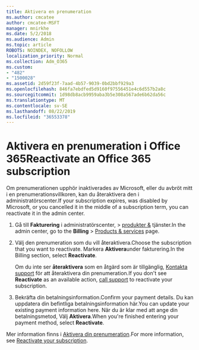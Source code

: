```yaml
---
title: Aktivera en prenumeration
ms.author: cmcatee
author: cmcatee-MSFT
manager: mnirkhe
ms.date: 5/2/2018
ms.audience: Admin
ms.topic: article
ROBOTS: NOINDEX, NOFOLLOW
localization_priority: Normal
ms.collection: Adm_O365
ms.custom:
- "482"
- "1500028"
ms.assetid: 2d59f23f-7aad-4b57-9039-0bd2bbf929a3
ms.openlocfilehash: 846fa7ebdfed5d9160f97556451e4c6d557b2a8c
ms.sourcegitcommit: 1d98db8acb9959aba3b5e308a567ade6b62da56c
ms.translationtype: MT
ms.contentlocale: sv-SE
ms.lasthandoff: 08/22/2019
ms.locfileid: "36553378"
---
```

# <a name="reactivate-an-office-365-subscription"></a><span data-ttu-id="8fcc3-102">Aktivera en prenumeration i Office 365</span><span class="sxs-lookup"><span data-stu-id="8fcc3-102">Reactivate an Office 365 subscription</span></span>

<span data-ttu-id="8fcc3-103">Om prenumerationen upphör inaktiverades av Microsoft, eller du avbröt mitt i en prenumerationsvillkoren, kan du återaktivera den i administratörscenter.</span><span class="sxs-lookup"><span data-stu-id="8fcc3-103">If your subscription expires, was disabled by Microsoft, or you cancelled it in the middle of a subscription term, you can reactivate it in the admin center.</span></span>
  
1. <span data-ttu-id="8fcc3-104">Gå till **Fakturering** i administratörscenter, \> [produkter &](https://go.microsoft.com/fwlink/p/?linkid=842054) tjänster.</span><span class="sxs-lookup"><span data-stu-id="8fcc3-104">In the admin center, go to the **Billing** \> [Products & services](https://go.microsoft.com/fwlink/p/?linkid=842054) page.</span></span>

2. <span data-ttu-id="8fcc3-105">Välj den prenumeration som du vill återaktivera.</span><span class="sxs-lookup"><span data-stu-id="8fcc3-105">Choose the subscription that you want to reactivate.</span></span> <span data-ttu-id="8fcc3-106">Markera **Aktivera**under fakturering.</span><span class="sxs-lookup"><span data-stu-id="8fcc3-106">In the Billing section, select **Reactivate**.</span></span>

    <span data-ttu-id="8fcc3-107">Om du inte ser **återaktivera** som en åtgärd som är tillgänglig, [Kontakta support](https://docs.microsoft.com/office365/admin/contact-support-for-business-products?view=o365-worldwide) för att återaktivera din prenumeration.</span><span class="sxs-lookup"><span data-stu-id="8fcc3-107">If you don't see **Reactivate** as an available action, [call support](https://docs.microsoft.com/office365/admin/contact-support-for-business-products?view=o365-worldwide) to reactivate your subscription.</span></span>

3. <span data-ttu-id="8fcc3-108">Bekräfta din betalningsinformation.</span><span class="sxs-lookup"><span data-stu-id="8fcc3-108">Confirm your payment details.</span></span> <span data-ttu-id="8fcc3-109">Du kan uppdatera din befintliga betalningsinformation här.</span><span class="sxs-lookup"><span data-stu-id="8fcc3-109">You can update your existing payment information here.</span></span> <span data-ttu-id="8fcc3-110">När du är klar med att ange din betalningsmetod, Välj **Aktivera**.</span><span class="sxs-lookup"><span data-stu-id="8fcc3-110">When you're finished entering your payment method, select **Reactivate**.</span></span>

<span data-ttu-id="8fcc3-111">Mer information finns i [Aktivera din prenumeration](https://docs.microsoft.com/office365/admin/subscriptions-and-billing/reactivate-your-subscription).</span><span class="sxs-lookup"><span data-stu-id="8fcc3-111">For more information, see [Reactivate your subscription](https://docs.microsoft.com/office365/admin/subscriptions-and-billing/reactivate-your-subscription).</span></span>